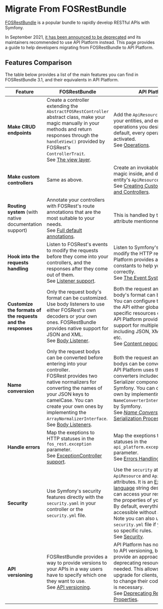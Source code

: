 # Migrate From FOSRestBundle

[FOSRestBundle](https://github.com/FriendsOfSymfony/FOSRestBundle) is a popular bundle to rapidly develop RESTful APIs with Symfony.

In September 2021, [it has been announced to be deprecated](https://twitter.com/lsmith/status/1440216817876627459) and its maintainers recommended to use API Platform instead. This page provides a guide to help developers migrating from FOSRestBundle to API Platform.

## Features Comparison

The table below provides a list of the main features you can find in FOSRestBundle 3.1, and their equivalents in API Platform.

| Feature | FOSRestBundle | API Platform
| --- | --- | ---
| **Make CRUD endpoints** | Create a controller extending the `AbstractFOSRestController` abstract class, make your magic manually in your methods and return responses through the `handleView()` provided by FOSRest's `ControllerTrait`.<br />See [The view layer](https://github.com/FriendsOfSymfony/FOSRestBundle/blob/3.x/Resources/doc/2-the-view-layer.rst). | Add the `ApiResource` attribute to your entities, and enable operations you desire inside. By default, every operations are activated.<br />See [Operations](../operations/).
| **Make custom controllers** | Same as above. | Create an invokable class, do your magic inside, and declare it in your entity's `ApiResource`.<br />See [Creating Custom Operations and Controllers](../controllers/).
| **Routing system** (with native documentation support) | Annotate your controllers with FOSRest's route annotations that are the most suitable to your needs.<br />See [Full default annotations](https://github.com/FriendsOfSymfony/FOSRestBundle/blob/3.x/Resources/doc/annotations-reference.rst). | This is handled by the `ApiResource` attribute mentionned above.
| **Hook into the requests handling** | Listen to FOSRest's events to modify the requests before they come into your controllers, and the responses after they come out of them.<br />See [Listener support](https://github.com/FriendsOfSymfony/FOSRestBundle/blob/3.x/Resources/doc/3-listener-support.rst). | Listen to Symfony's events to modify the HTTP responses. API Platform provides a lot of constants to help you set priorities correctly.<br />See [The Event System](../events/).
| **Customize the formats of the requests and the responses** | Only the request body's format can be customized.<br />Use body listeners to use either FOSRest's own decoders or your own ones. FOSRestBundle provides native support for JSON and XML.<br />See [Body Listener](https://github.com/FriendsOfSymfony/FOSRestBundle/blob/3.x/Resources/doc/body_listener.rst). | Both the request and the response body's format can be customized.<br />You can configure the formats of the API either globally or in specific resources or operations. API Platform provides native support for multiple supports including JSON, XML, CSV, YAML, etc.<br />See [Content negociation](../content-negotiation/).
| **Name conversion** | Only the request bodys can be converted before entering into your controller.<br />FOSRest provides two native normalizers for converting the names of your JSON keys to camelCase. You can create your own ones by implementing the `ArrayNormalizerInterface`.<br />See [Body Listeners](https://github.com/FriendsOfSymfony/FOSRestBundle/blob/3.x/Resources/doc/body_listener.rst). | Both the request and response bodys can be converted.<br />API Platform uses the name converters included in the Serializer compononent of Symfony. You can create your own by implementing the `NameConverterInterface` provided by Symfony.<br />See [_Name Conversion_ in The Serialization Process](../serialization/#name-conversion).
| **Handle errors** | Map the exeptions to HTTP statuses in the `fos_rest.exception` parameter.<br />See [ExceptionController support](https://github.com/FriendsOfSymfony/FOSRestBundle/blob/3.x/Resources/doc/4-exception-controller-support.rst). | Map the exeptions to HTTP statuses in the `api_platform.exception_to_status` parameter.<br />See [Errors Handling](../errors/).
| **Security** | Use Symfony's security features directly with the `security.yaml` in your controller or the `security.yml` file. | Use the `security` attribute in the `ApiResource` and `ApiProperty` attributes. It is an [Expression language](https://symfony.com/doc/current/components/expression_language/) string describing who can access your resources, and the properties of your resources. By default, everything is accessible without authentication.<br />Note you can also use the `security.yml` file if you don't need so specific rules.<br />See [Security](../security/).
| **API versioning** | FOSRestBundle provides a way to provide versions to your APIs in a way users have to specify which one they want to use.<br />See [API versioning](https://github.com/FriendsOfSymfony/FOSRestBundle/blob/3.x/Resources/doc/versioning.rst). | API Platform has no native support to API versioning, but instead provide an approach consisting of deprecating resources when needed. This allows a smoother upgrade for clients, as they need to change their code only when it is necessary.<br />See [Deprecating Resources and Properties](../deprecations/).
